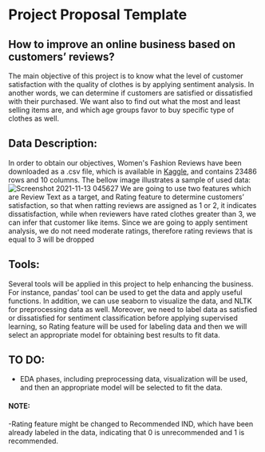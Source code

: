 # Project Proposal Template


## How to improve an online business based on customers’ reviews?
 The main objective of this project is to know what the level of customer satisfaction with the quality of clothes is by applying sentiment analysis. In another words, we can determine if customers are satisfied or dissatisfied with their purchased. We want also to find out what the most and least selling items are, and which age groups favor to buy specific type of clothes as well. 

## Data Description:
 In order to obtain our objectives, Women's Fashion Reviews have been downloaded as a .csv file, which is available in [Kaggle](https://www.kaggle.com/nicapotato/womens-ecommerce-clothing-reviews), and contains 23486 rows and 10 columns. 
The bellow image illustrates a sample of used data: 
![Screenshot 2021-11-13 045627](https://user-images.githubusercontent.com/93191265/141646882-2e7717e6-4980-496f-b568-eb83a92124ea.jpg)
 We are going to use two features which are Review Text as a target, and Rating feature to determine customers’ satisfaction, so that when ratting reviews are assigned as 1 or 2, it indicates dissatisfaction, while when reviewers have rated clothes greater than 3, we can infer that customer like items. Since we are going to apply sentiment analysis, we do not need moderate ratings, therefore rating reviews that is equal to 3 will be dropped

## Tools:
Several tools will be applied in this project to help enhancing the business. For instance, pandas’ tool can be used to get the data and apply useful functions. In addition, we can use seaborn to visualize the data, and NLTK for preprocessing data as well. Moreover, we need to label data as satisfied or dissatisfied for sentiment classification before applying supervised learning, so Rating feature will be used for labeling data and then we will select an appropriate model for obtaining best results to fit data.

## TO DO:
- EDA phases, including preprocessing data, visualization will be used, and then an appropriate model will be selected to fit the data.
#### NOTE:
-Rating feature might be changed to Recommended IND, which have been already labeled in the data, indicating that 0 is unrecommended and 1 is recommended. 




